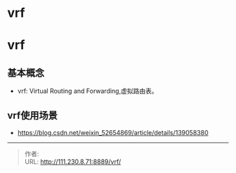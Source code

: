 # vrf


<!--more-->
# vrf
## 基本概念
- vrf: Virtual Routing and Forwarding,虚拟路由表。

## vrf使用场景
- https://blog.csdn.net/weixin_52654869/article/details/139058380


---

> 作者:   
> URL: http://111.230.8.71:8889/vrf/  

